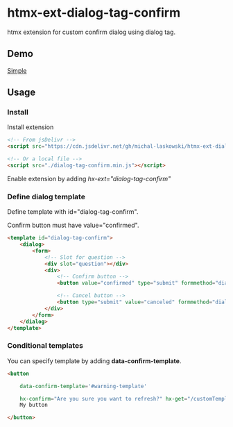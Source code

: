 # htmx-ext-dialog-tag-confirm

htmx extension for custom confirm dialog using dialog tag.

## Demo

[Simple](https://raw.githack.com/michal-laskowski/htmx-ext-dialog-tag-confirm/main/demo/dialog-tag-confirm.html)

## Usage

### Install

Install extension

```html
<!-- From jsDelivr -->
<script src="https://cdn.jsdelivr.net/gh/michal-laskowski/htmx-ext-dialog-tag-confirm/dialog-tag-confirm.min.js"></script>

<!-- Or a local file -->
<script src="./dialog-tag-confirm.min.js"></script>
```

Enable extension by adding _hx-ext="dialog-tag-confirm"_

### Define dialog template

Define template with id="dialog-tag-confirm".

Confirm button must have value="confirmed".

```html
<template id="dialog-tag-confirm">
    <dialog>
        <form>
            <!-- Slot for question -->
            <div slot="question"></div>
            <div>
                <!-- Confirm button -->
                <button value="confirmed" type="submit" formmethod="dialog">Yes</button>

                <!-- Cancel button -->
                <button type="submit" value="canceled" formmethod="dialog" formnovalidate>No</button>
            </div>
        </form>
    </dialog>
</template>
```

### Conditional templates

You can specify template by adding __data-confirm-template__.

```HTML
<button

    data-confirm-template='#warning-template' 

    hx-confirm="Are you sure you want to refresh?" hx-get="/customTemplate" hx-target="this" hx-swap="outerHTML" >
    My button

</button> 

```
